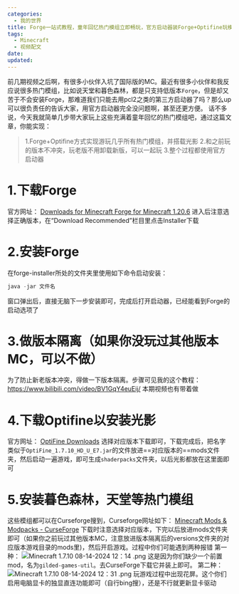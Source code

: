 ```yaml
---
categories:
  - 我的世界
title: Forge一站式教程，童年回忆热门模组立即畅玩，官方启动器装Forge+Optifine玩模组/材质/光影，mc 国际 java 版暮色森林和天堂模组教程
tags:
  - Minecraft
  - 视频配文
date:
updated:
---
```

前几期视频之后啊，有很多小伙伴入坑了国际版的MC。最近有很多小伙伴和我反应说很多热门模组，比如说天堂和暮色森林，都是只支持低版本`Forge`，但是却又苦于不会安装Forge，那难道我们只能去用pcl2之类的第三方启动器了吗？那么up可以很负责任的告诉大家，用官方启动器完全没问题啊，甚至还更方便。
话不多说，今天我就简单几步带大家玩上这些充满着童年回忆的热门模组吧，通过这篇文章，你能实现：
> 1.Forge+Optifine方式实现游玩几乎所有热门模组，并搭载光影
> 2.和之前玩的版本不冲突，玩老版不用卸载新版，可以一起玩
> 3.整个过程都使用官方启动器

# 1.下载Forge
官方网址：
[Downloads for Minecraft Forge for Minecraft 1.20.6](https://files.minecraftforge.net/net/minecraftforge/forge/)
进入后注意选择正确版本，在“Download Recommended”栏目里点击Installer下载

# 2.安装Forge
在forge-installer所处的文件夹里使用如下命令启动安装：
``` java
java -jar 文件名
```
窗口弹出后，直接无脑下一步安装即可，完成后打开启动器，已经能看到Forge的启动选项了

# 3.做版本隔离（如果你没玩过其他版本MC，可以不做）
为了防止新老版本冲突，得做一下版本隔离。步骤可见我的这个教程：
https://www.bilibili.com/video/BV1GqY4euEij/
本期视频也有带着做

# 4.下载Optifine以安装光影
官方网址：
[OptiFine Downloads](https://optifine.net/downloads)
选择对应版本下载即可，下载完成后，把名字类似于`OptiFine_1.7.10_HD_U_E7.jar`的文件放进==对应版本的==mods文件夹，然后启动一遍游戏，即可生成`shaderpacks`文件夹，以后光影都放在这里面即可

# 5.安装暮色森林，天堂等热门模组
这些模组都可以在Curseforge搜到，Curseforge网址如下：
[Minecraft Mods & Modpacks - CurseForge](https://www.curseforge.com/minecraft)
下载时注意选择对应版本，下完以后放进mods文件夹即可（如果你之前玩过其他版本MC，注意放进版本隔离后的versions文件夹的对应版本游戏目录的mods里)，然后开启游戏。过程中你们可能遇到两种报错
第一种：
![Minecraft 1.7.10 08-14-2024 12：14 .png](https://leaves520-1326362500.cos.ap-nanjing.myqcloud.com/Minecraft%201.7.10%2008-14-2024%2012%EF%BC%9A14%20.png)
这是因为你们缺少一个前置mod，名为`gilded-games-util`。去CurseForge下载它并装上即可。
第二种：
![Minecraft 1.7.10 08-14-2024 12：31 .png](https://leaves520-1326362500.cos.ap-nanjing.myqcloud.com/Minecraft%201.7.10%2008-14-2024%2012%EF%BC%9A31%20.png)
玩游戏过程中出现花屏。这个你们启用电脑显卡的独显直连功能即可（自行bing搜），还是不行就更新显卡驱动